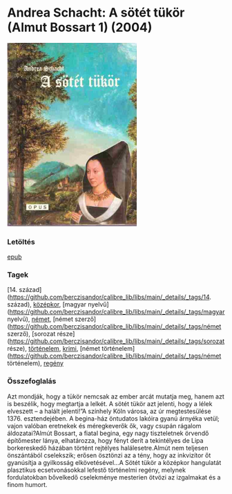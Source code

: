 # <a name="id_951">Andrea Schacht: A sötét tükör (Almut Bossart 1) (2004)</a>
<img src="https://github.com/BercziSandor/calibre_lib/raw/main/libs/main/Andrea%20Schacht/A%20sotet%20tukor%20%28951%29/cover.jpg" alt="cover" width="300"/>

### Letöltés
[epub](https://github.com/BercziSandor/calibre_lib/raw/main/libs/main/Andrea%20Schacht/A%20sotet%20tukor%20%28951%29/A%20sotet%20tukor%20-%20Andrea%20Schacht.epub)

### Tagek
[14. század](https://github.com/berczisandor/calibre_lib/libs/main/_details/_tags/14. század), [középkor](https://github.com/berczisandor/calibre_lib/libs/main/_details/_tags/középkor), [magyar nyelvű](https://github.com/berczisandor/calibre_lib/libs/main/_details/_tags/magyar nyelvű), [német](https://github.com/berczisandor/calibre_lib/libs/main/_details/_tags/német), [német szerző](https://github.com/berczisandor/calibre_lib/libs/main/_details/_tags/német szerző), [sorozat része](https://github.com/berczisandor/calibre_lib/libs/main/_details/_tags/sorozat része), [történelem](https://github.com/berczisandor/calibre_lib/libs/main/_details/_tags/történelem), [krimi](https://github.com/berczisandor/calibre_lib/libs/main/_details/_tags/krimi), [német történelem](https://github.com/berczisandor/calibre_lib/libs/main/_details/_tags/német történelem), [regény](https://github.com/berczisandor/calibre_lib/libs/main/_details/_tags/regény)

### Összefoglalás
Azt mondják, hogy a tükör nemcsak az ember arcát mutatja meg, hanem azt is beszélik, hogy megtartja a lelkét. A sötét tükör azt jelenti, hogy a lélek elveszett – a halált jelenti!”A színhely Köln városa, az úr megtestesülése 1376. esztendejében. A begina-ház öntudatos lakóira gyanú árnyéka vetül; vajon valóban eretnekek és méregkeverők ők, vagy csupán rágalom áldozatai?Almút Bossart, a fiatal begina, egy nagy tiszteletnek örvendő építőmester lánya, elhatározza, hogy fényt derít a tekintélyes de Lipa borkereskedő házában történt rejtélyes halálesetre.Almút nem teljesen önszántából cselekszik; erősen ösztönzi az a tény, hogy az inkvizítor őt gyanúsítja a gyilkosság elkövetésével…A Sötét tükör a középkor hangulatát plasztikus ecsetvonásokkal lefestő történelmi regény, melynek fordulatokban bővelkedő cselekménye mesterien ötvözi az izgalmakat és a finom humort.


